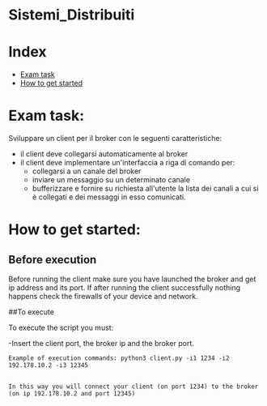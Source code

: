 # Sistemi_Distribuiti


# Index

- [Exam task](#Exam-task)
- [How to get started](#How-to-get-started)

# Exam task:

Sviluppare un client per il broker con le seguenti caratteristiche:

- il client deve collegarsi automaticamente al broker
- il client deve implementare un'interfaccia a riga di comando per:
    - collegarsi a un canale del broker
    - inviare un messaggio su un determinato canale
    - bufferizzare e fornire su richiesta all'utente la lista dei canali a cui
      si è collegati e dei messaggi in esso comunicati.
      
# How to get started:

## Before execution

Before running the client make sure you have launched the broker and get ip address and its port.
If after running the client successfully nothing happens check the firewalls of your device and network.


##To execute

To execute the script you must:

   -Insert the client port, the broker ip and the broker port.
   
   
    Example of execution commands: python3 client.py -i1 1234 -i2 192.178.10.2 -i3 12345 
    
    
    In this way you will connect your client (on port 1234) to the broker (on ip 192.178.10.2 and port 12345)
    
